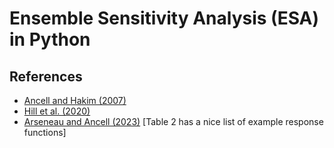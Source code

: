 # Ensemble Sensitivity Analysis (ESA) in Python

## References

- [Ancell and Hakim (2007)](https://doi.org/10.1175/2007MWR1904.1)
- [Hill et al. (2020)](https://doi.org/10.1175/MWR-D-20-0015.1)
- [Arseneau and Ancell (2023)](https://doi.org/10.1175/MWR-D-22-0352.1) [Table 2 has a nice list of example response functions]
